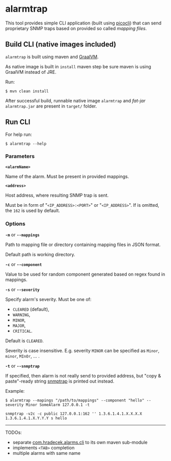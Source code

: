 # alarmtrap
This tool provides simple CLI application (built using [picocli](https://picocli.info/))
that can send proprietary SNMP traps based on provided so called *mapping files*.

## Build CLI (native images included)
`alarmtrap` is built using maven and [GraalVM](https://www.graalvm.org/).

As native image is built in `install` maven step be sure maven is using GraalVM instead of JRE.

Run:
```shell
$ mvn clean install
```

After successful build, runnable native image `alarmtrap` and *fat-jar* `alarmtrap.jar` are present in `target/` folder.

## Run CLI
For help run:
```shell
$ alarmtrap --help
```

### Parameters
**`<alarmName>`**

Name of the alarm. Must be present in provided mappings.

**`<address>`**

Host address, where resulting SNMP trap is sent.

Must be in form of "`<IP_ADDRESS>:<PORT>`" or "`<IP_ADDRESS>`". If is omitted, the `162` is used by default.

### Options
**`-m`** or **`--mappings`**

Path to  mapping file or directory containing mapping files in JSON format.

Default path is working directory.

**`-c`** or **`--component`**

Value to be used for random component generated based on regex found in mappings.

**`-s`** or **`--severity`**

Specify alarm's severity. Must be one of:

 - `CLEARED` (default),
 - `WARNING`,
 - `MINOR`,
 - `MAJOR`,
 - `CRITICAL`.

Default is `CLEARED`.

Severity is case insensitive. E.g. severity `MINOR` can be specified as `Minor`, `minor`, `MInOr`, ... .

**`-t`** or **`--snmptrap`**

If specified, then alarm is not really send to provided address, but "copy & paste"-ready string
[snmptrap](http://www.net-snmp.org/tutorial/tutorial-5/commands/snmptrap.html) is printed out instead.

Example:
```
$ alarmtrap --mapings "/path/to/mappings" --component "hello" --severity Minor SomeAlarm 127.0.0.1 -t

snmptrap -v2c -c public 127.0.0.1:162 '' 1.3.6.1.4.1.X.X.X.X 1.3.6.1.4.1.X.Y.Y.Y s hello
```

----

TODOs:

 - separate [com.hradecek.alarms.cli](./src/main/java/com/hradecek/alarms/cli) to its own maven sub-module
 - implements `<TAB>` completion
 - multiple alarms with same name

